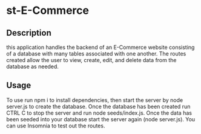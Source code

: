 # st-E-Commerce



## Description
this application handles the backend of an E-Commerce website consisting of a database with many tables associated with one another. The routes created allow the user to view, create, edit, and delete data from the database as needed.



## Usage
To use run npm i to install dependencies, then start the server by node server.js to create the database. Once the database has been created run CTRL C to stop the server and run node seeds/index.js. Once the data has been seeded into your database start the server again (node server.js). You can use Insomnia to test out the routes.